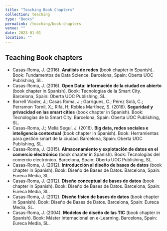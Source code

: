 ```yaml
---
title: "Teaching Book Chapters"
collection: teaching
type: "Books"
permalink: /teaching/book-chapters
venue: ""
date: 2023-01-01
location: ""
---
```


## Teaching Book chapters

- Casas-Roma, J. (2016). **Análisis de redes** (book chapter in Spanish). Book: Fundamentos de Data Science. Barcelona, Spain: Oberta UOC Publishing, SL.
- Casas-Roma, J. (2016). **Open Data: información de la ciudad en abierto** (book chapter in Spanish). Book: Tecnologías de la Smart City. Barcelona, Spain: Oberta UOC Publishing, SL.
- Borrell Viader, J.; Casas Roma, J.; Garrigues, C.; Pérez Solà, C.; Perramon Tornil, X.; Rifà, H; Robles Martínez, S. (2016). **Seguridad y privacidad en las smart cities** (book chapter in Spanish). Book: Tecnologías de la Smart City. Barcelona, Spain: Oberta UOC Publishing, SL.
- Casas-Roma, J.; Melià Seguí, J. (2016). **Big data, redes sociales e inteligencia contextual** (book chapter in Spanish). Book: Herramientas para gestión smart de la ciudad. Barcelona, Spain: Oberta UOC Publishing, SL.
- Casas-Roma, J. (2015). **Almacenamiento y explotación de datos en el comercio electrónico** (book chapter in Spanish). Book: Tecnologías del comercio electrónico. Barcelona, Spain: Oberta UOC Publishing, SL.
- Casas-Roma, J. (2012). **Introducción al diseño de bases de datos** (book chapter in Spanish). Book: Diseño de Bases de Datos. Barcelona, Spain: Eureca Media, SL.
- Casas-Roma, J. (2012). **Diseño conceptual de bases de datos** (book chapter in Spanish). Book: Diseño de Bases de Datos. Barcelona, Spain: Eureca Media, SL.
- Casas-Roma, J. (2012). **Diseño físico de bases de datos** (book chapter in Spanish). Book: Diseño de Bases de Datos. Barcelona, Spain: Eureca Media, SL.
- Casas-Roma, J. (2004). **Modelos de diseño de las TIC** (book chapter in Spanish). Book: Máster Internacional en e-Learning. Barcelona, Spain: Eureca Media, SL.